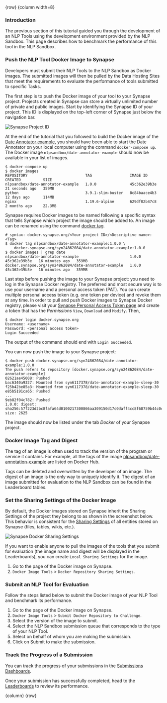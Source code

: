 <!-- markdownlint-disable-next-line first-line-h1 -->
{row}
{column width=8}

### Introduction

The previous section of this tutorial guided you through the development of an NLP Tools using the development environment provided by the NLP Sandbox. This page describes how to benchmark the performance of this tool in the NLP Sandbox.

### Push the NLP Tool Docker Image to Synapse

Developers must submit their NLP Tools to the NLP Sandbox as Docker images. The submitted images will then be pulled by the Data Hosting Sites that meet the requirements to evaluate the performance of tools submitted to specific Tasks.

The first step is to push the Docker image of your tool to your Synapse project. Projects created in Synapse can store a virtually unlimited number of private and public images. Start by identifying the Synapse ID of your project. This ID is displayed on the top-left corner of Synapse just below the navigation bar.

![Synapse Project ID]

At the end of the tutorial that you followed to build the Docker image of the [Date Annotator example], you should have been able to start the Date Annotator on your local computer using the command `docker-compose up`. The Docker image `nlpsandbox/date-annotator-example` should now be available in your list of images.

```console
$ docker-compose up
$ docker images
REPOSITORY                          TAG                 IMAGE ID       CREATED          SIZE
nlpsandbox/date-annotator-example   1.0.0               45c362e39b3e   21 seconds ago   359MB
python                              3.9.1-slim-buster   8c84baace4b3   12 days ago      114MB
nginx                               1.19.6-alpine       629df02b47c8   2 months ago     22.3MB
```

Synapse requires Docker images to be named following a specific syntax that tells Synapse which project the image should be added to. An image can be renamed using the command [docker tag].

```console
# syntax: docker.synapse.org/<Your project ID>/<Descriptive name>:<Tag>
$ docker tag nlpsandbox/date-annotator-example:1.0.0 \
    docker.synapse.org/syn24862084/date-annotator-example:1.0.0
$ docker images | grep date
nlpsandbox/date-annotator-example                       1.0.0               45c362e39b3e   16 minutes ago   359MB
docker.synapse.org/syn24862084/date-annotator-example   1.0.0               45c362e39b3e   16 minutes ago   359MB
```

Last step before pushing the image to your Synapse project: you need to log in the Synapse Docker registry. The preferred and most secure way is to use your username and a personal access token (PAT). You can create multiple personal access token (e.g. one token per device) and revoke them at any time. In order to pull and push Docker images to Synapse Docker registry, please visit your [Synapse Personal Access Token page] and create a token that has the *Permissions* `View`, `Download` and `Modify`. Then,

```console
$ docker login docker.synapse.org
Username: <username>
Password: <personal access token>
Login Succeeded
```

The output of the command should end with `Login Succeeded`.

You can now push the image to your Synapse project:

```console
$ docker push docker.synapse.org/syn24862084/date-annotator-example:1.0.0
The push refers to repository [docker.synapse.org/syn24862084/date-annotator-example]
02621ae45008: Pushed
bac6340a9327: Mounted from syn6117378/date-annotator-example-sleep-30
f25b42be85a3: Mounted from syn6117378/date-annotator-example-sleep-30
e85b5191ca65: Pushed
...
9eb82f04c782: Pushed
1.0.0: digest: sha256:57f223d2bc8fafa64d0100217300866aa309150d17c0daff4cc8f68759b44c0c size: 2625
```

The image should now be listed under the tab *Docker* of your Synapse project.

### Docker Image Tag and Digest

The tag of an image is often used to track the version of the program or service it contains. For example, all the tags of the image [nlpsandbox/date-annotation-example] are listed on Docker Hub.

Tags can be deleted and overwritten by the developer of an image. The digest of an image is the only way to uniquely identify it. The digest of an image submitted for evaluation to the NLP Sandbox can be found in the Leaderboard tables.

### Set the Sharing Settings of the Docker Image

By default, the Docker images stored on Synapse inherit the Sharing Settings of the project they belong to as shown in the screenshot below. This behavior is consistent for the [Sharing Settings] of all entities stored on Synapse (files, tables, wikis, etc.).

![Synapse Docker Sharing Settings]

If you want to enable anyone to pull the images of the tools that you submit for evaluation (the image name and digest will be displayed in the Leaderboards), you can create `Local Sharing Settings` for the image.

1. Go to the page of the Docker image on Synapse.
2. `Docker Image Tools` > `Docker Repository Sharing Settings`.

### Submit an NLP Tool for Evaluation

Follow the steps listed below to submit the Docker image of your NLP Tool and benchmark its performance.

1. Go to the page of the Docker image on Synapse.
2. `Docker Image Tools` > `Submit Docker Repository to Challenge`.
3. Select the version of the image to submit.
4. Select the NLP Sandbox submission queue that corresponds to the type of your NLP Tool.
5. Select on behalf of whom you are making the submission.
6. Click on Submit to make the submission.

### Track the Progress of a Submission

You can track the progress of your submissions in the [Submissions Dashboards].

Once your submission has successfully completed, head to the [Leaderboards] to review its performance.

{column}
{row}

<!-- Links -->

[Date Annotator example]: https://github.com/nlpsandbox/date-annotator-example
[docker tag]: https://docs.docker.com/engine/reference/commandline/tag/
[nlpsandbox/date-annotation-example]: https://hub.docker.com/repository/docker/nlpsandbox/date-annotator-example/tags?page=1&ordering=last_updated
[Sharing Settings]: https://docs.synapse.org/articles/managing_teams_for_groups_and_projects.html
[Tasks section]: https://www.synapse.org/#!Synapse:syn22277124/wiki/607935
[Submissions Dashboards]: https://www.synapse.org/#!Synapse:syn22277124/wiki/604838
[Leaderboards]: https://www.synapse.org/#!Synapse:syn22277124/wiki/604828
[Synapse Personal Access Token page]: https://www.synapse.org/#!PersonalAccessTokens:

<!-- Images -->

[Synapse Project ID]: https://github.com/nlpsandbox/nlpsandbox-website-synapse/raw/staging/images/synapse/synapse-project-id.png
[Synapse Docker Sharing Settings]: https://github.com/nlpsandbox/nlpsandbox-website-synapse/raw/staging/images/synapse/synapse-docker-sharing-settings.png
